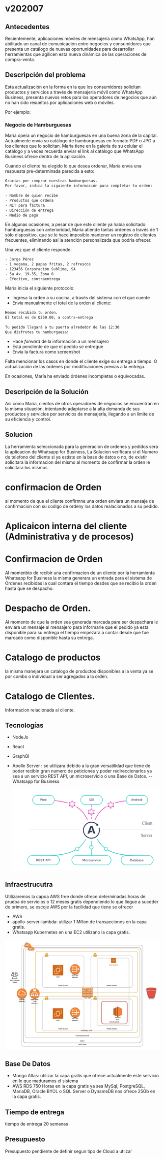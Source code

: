 # v202007

## Antecedentes

Recientemente, aplicaciones móviles de mensajería como WhatsApp, han abilitado un canal de comunicación entre negocios y consumidores que presenta un catálogo de nuevas oportunidades para desarrollar herramientas que agilicen esta nueva dinámica de las operaciones de compra-venta.

## Descripción del problema

Esta actualización en la forma en la que los consumidores solicitan productos y servicios a través de mensajería móvil como WhatsApp Business, presenta nuevos retos para los operadores de negocios que aún no han sido resueltos por aplicaciones web o móviles.

Por ejemplo:

### Negocio de Hamburguesas

María opera un negocio de hamburguesas en una buena zona de la capital. Actualmente envía su catálogo de hamburguesas en formato PDF o JPG a los clientes que lo solicitan. María tiene en la galería de su celular el catálogo y a veces recuerda enviar el link al catálogo que WhatsApp Business ofrece dentro de la aplicación.

Cuando el cliente ha elegido lo que desea ordenar, María envía una respuesta pre-determinada parecida a esto:

```
Gracias por comprar nuestras hamburguesas.
Por favor, indica la siguiente información para completar tu orden:

- Nombre de quien recibe
- Productos que ordena
- NIT para factura
- Dirección de entrega
- Medio de pago
```

En algunas ocasiones, a pesar de que este cliente ya había solicitado hamburguesas con anterioridad, María atiende tantas órdenes a través de 1 sólo dispositivo, que se le hace imposible mantener un registro de clientes frecuentes, eliminando así la atención personalizada que podría ofrecer.

Una vez que el cliente responde:

```
- Jorge Pérez
- 1 vegana, 2 papas fritas, 2 refrescos
- 123456 Corporación Sublime, SA
- 5a Av. 19-35, Zona 0
- Efectivo, contraentrega
```

María inicia el siguiente protocolo:

- Ingresa la orden a su cocina, a través del sistema con el que cuente
- Envía manualmente el total de la orden al cliente:

```
Hemos recibido tu orden.
El total es de Q259.00, a contra-entrega

Tu pedido llegará a tu puerta alrededor de las 12:30
Que disfrutes tu hamburguesa!
```

- Hace _forward_ de la información a un mensajero
- Está pendiente de que el pedido se entregue
- Envía la factura como screenshot

Falta mencionar los casos en donde el cliente exige su entrega a tiempo. O actualización de las órdenes por modificaciones previas a la entrega.

En ocasiones, María ha enviado órdenes incompletas o equivocadas.

## Descripción de la Solución

Así como María, cientos de otros operadores de negocios se encuentran en la misma situación, intentando adaptarse a la alta demanda de sus productos y servicios por servicios de mensajería, llegando a un límite de su eficiencia y control.

## Solucion

La herramienta seleccionada para la generacion de ordenes y pedidos sera la aplicacion de Whatsapp for Business, La Solucion verificara si el Numero de telefono del cliente si ya estiste en la base de datos o no, de existir solicitara la informacion del mismo al momento de confirmar la orden le solicitara los mismos.

# confirmacion de Orden

al momento de que el cliente confirmne una orden enviara un mensaje de confirmacion con su codigo de ordeny los datos realacionados a su pedido.

# Aplicaicon interna del cliente (Administrativa y de procesos)

# Confirmacion de Orden

Al momenbto de recibir una confirmacion de un cliente por la herramienta Whatsapp for Business la misma generara un entrada para el sistema de Ordenes recibidas la cual contara el tiempo desdes que se recibio la orden hasta que se despacho.

# Despacho de Orden.

Al momento de que la orden sea generada marcada para ser despachara le enviara un mensaje al mensajero para informarle que el pedido ya esta disponible para su entrega el tiempo empezara a contar desde que fue marcado como disponible hasta su entrega.

# Catalogo de productos

la misma manejara un catalogo de productos disponibles a la venta ya se por combo o individual a ser agregados a la orden.

# Catalogo de Clientes.

Informacion relacionada al cliente.

## Tecnologías

- NodeJs
- React
- GraphQl
- Apollo Server : se utilizara debido a la gran versatilidad que tiene de poder recibin gran numero de peticiones y poder redireccionarlos ya sea a un servicio REST API, un microservicio o una Base de Datos.
  -- Whatsapp for Business

  ![alt text](https://github.com/blindlp/v202007/blob/develop/tecnologia.jpg?raw=true)

## Infraestrucutra

Utilizaremos la capoa AWS free donde ofrece determinadas horas de prueba de servicios o 12 meses gratis dependiendo lo que llegue a suceder de primero, se escoje AWS por la facilidad que tiene se ofrecer

- AWS
- apollo-server-lambda: utilizar 1 Millon de transacciones en la capa gratis.
- Whatsapp Kubernetes en una EC2 utilizano la capa gratis.

![alt text](https://github.com/blindlp/v202007/blob/develop/infraestructura.jpg)

## Base De Datos

- Mongo Atlas: utilizar la capa gratis que ofrece actualmente este servicio en lo que maduramos el sistema
- AWS RDS 750 Horas en la capa gratis ya sea MySql, PostgreSQL, MariaDB, Oracle BYOL o SQL Server o DynameDB nos ofrece 25Gb en la capa gratis.

## Tiempo de entrega

tiempo de entrega 20 semanas

## Presupuesto

Presupuesto pendiente de definir segun tipo de Cloud a utlizar
